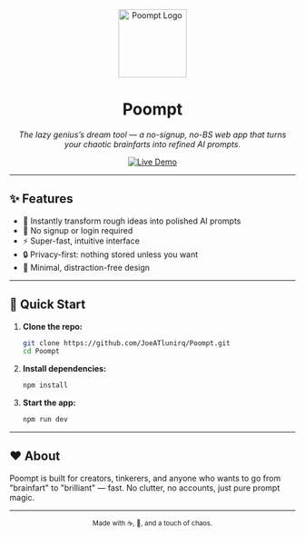 <div align="center">
  <img src="https://placehold.co/120x120?text=Poompt" alt="Poompt Logo" width="120" height="120" />
  
  # Poompt
  
  *The lazy genius’s dream tool — a no-signup, no-BS web app that turns your chaotic brainfarts into refined AI prompts.*
  
  [![Live Demo](https://img.shields.io/badge/Live%20Demo-Visit-blue?style=flat-square)](https://poompt.com)
</div>

---

## ✨ Features

- 🧠 Instantly transform rough ideas into polished AI prompts
- 🚫 No signup or login required
- ⚡ Super-fast, intuitive interface
- 🔒 Privacy-first: nothing stored unless you want
- 🎨 Minimal, distraction-free design

---

## 🚀 Quick Start

1. **Clone the repo:**
   ```sh
   git clone https://github.com/JoeATlunirq/Poompt.git
   cd Poompt
   ```
2. **Install dependencies:**
   ```sh
   npm install
   ```
3. **Start the app:**
   ```sh
   npm run dev
   ```

---

## ❤️ About

Poompt is built for creators, tinkerers, and anyone who wants to go from "brainfart" to "brilliant" — fast. No clutter, no accounts, just pure prompt magic.

---

<p align="center">
  <sub>Made with ☕, 🧠, and a touch of chaos.</sub>
</p>